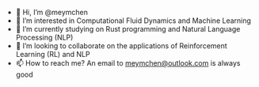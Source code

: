 - 👋 Hi, I’m @meymchen
- 👀 I’m interested in Computational Fluid Dynamics and Machine Learning
- 🌱 I’m currently studying on Rust programming and Natural Language Processing (NLP)
- 💞️ I’m looking to collaborate on the applications of Reinforcement Learning (RL) and NLP
- 📫 How to reach me? An email to meymchen@outlook.com is always good

<!---
meymchen/meymchen is a ✨ special ✨ repository because its `README.md` (this file) appears on your GitHub profile.
You can click the Preview link to take a look at your changes.
--->
